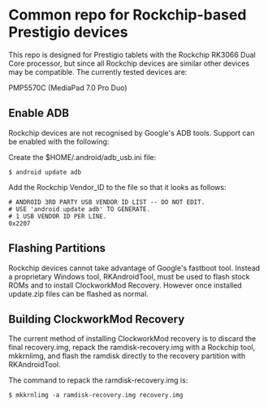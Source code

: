 Common repo for Rockchip-based Prestigio devices
================================================

This repo is designed for Prestigio tablets with the Rockchip RK3066 Dual Core processor, but since all Rockchip devices are similar other devices may be compatible. The currently tested devices are:

PMP5570C (MediaPad 7.0 Pro Duo)

Enable ADB
----------

Rockchip devices are not recognised by Google's ADB tools. Support can be enabled with the following:

Create the $HOME/.android/adb_usb.ini file:

    $ android update adb

Add the Rockchip Vendor_ID to the file so that it looks as follows:

    # ANDROID 3RD PARTY USB VENDOR ID LIST -- DO NOT EDIT.
    # USE 'android update adb' TO GENERATE.
    # 1 USB VENDOR ID PER LINE.
    0x2207

Flashing Partitions
-------------------

Rockchip devices cannot take advantage of Google's fastboot tool. Instead a proprietary Windows tool, RKAndroidTool, must be used to flash stock ROMs and to install ClockworkMod Recovery. However once installed update.zip files can be flashed as normal.

Building ClockworkMod Recovery
------------------------------

The current method of installing ClockworkMod recovery is to discard the final recovery.img, repack the ramdisk-recovery.img with a Rockchip tool, mkkrnlimg, and flash the ramdisk directly to the recovery partition with RKAndroidTool.

The command to repack the ramdisk-recovery.img is:

    $ mkkrnlimg -a ramdisk-recovery.img recovery.img
